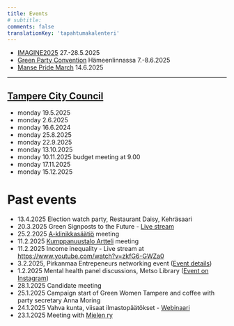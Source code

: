 ```yaml
---
title: Events
# subtitle:
comments: false
translationKey: 'tapahtumakalenteri'
---
```



- [IMAGINE2025](https://www.imagine2025.fi/) 27.-28.5.2025
- [Green Party Convention](https://www.vihreat.fi/puoluekokous-2025/) Hämeenlinnassa 7.-8.6.2025
- [Manse Pride March](https://www.mansepride.fi/pride-marssi-25/) 14.6.2025


---

## [Tampere City Council](https://www.tampere.fi/paattajat-ja-paatokset/kaupunginvaltuusto)


- monday 19.5.2025  
- monday 2.6.2025  
- monday 16.6.2024  
- monday 25.8.2025  
- monday 22.9.2025  
- monday 13.10.2025  
- monday 10.11.2025 budget meeting at 9.00  
- monday 17.11.2025  
- monday 15.12.2025




# Past events

- 13.4.2025 Election watch party, Restaurant Daisy, Kehräsaari
- 20.3.2025 Green Signposts to the Future - [Live stream](https://www.youtube.com/watch?v=qP6RVdLC8pw)
- 25.2.2025 [A-klinikkasäätiö](https://a-klinikkasaatio.fi/) meeting
- 11.2.2025 [Kumppanuustalo Artteli](https://www.artteli.fi/) meeting
- 11.2.2025 Income inequality - Live stream at https://www.youtube.com/watch?v=zkfG6-GWZa0
- 3.2.2025, Pirkanmaa Entrepeneurs networking event ([Event details](https://www.yrittajat.fi/tapahtumat/pirkanmaan-yrittajien-sidosryhmatilaisuus/))
- 1.2.2025 Mental health panel discussions, Metso Library ([Event on Instagram](https://www.instagram.com/p/DEzwvFAKEao/?img_index=1))
- 28.1.2025 Candidate meeting
- 25.1.2025 Campaign start of Green Women Tampere and coffee with party secretary Anna Moring
- 24.1.2025 Vahva kunta, viisaat ilmastopäätökset - [Webinaari](https://www.aalto.fi/fi/tapahtumat/vahva-kunta-viisaat-ilmastopaatokset)
- 23.1.2025 Meeting with [Mielen ry](https://mielen.fi/)